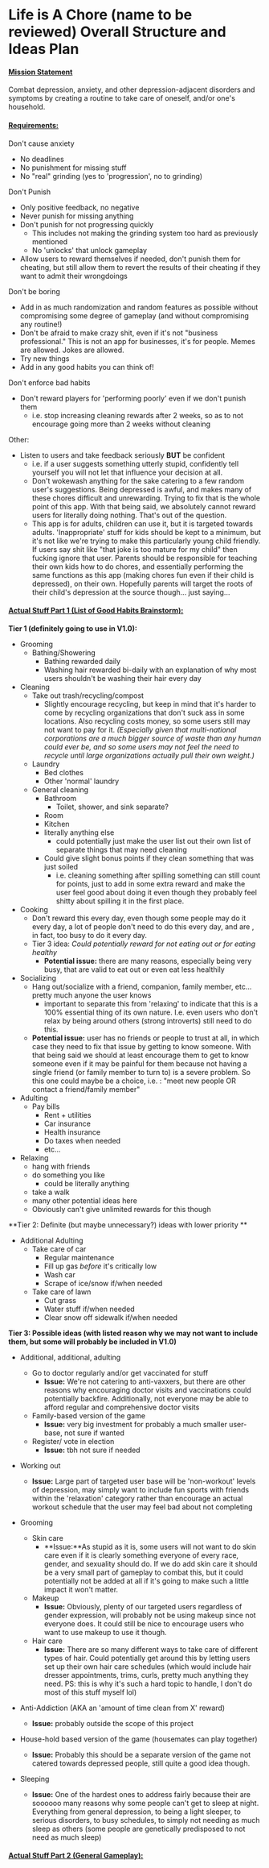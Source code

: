 # Life is A Chore (name to be reviewed) Overall Structure and Ideas Plan



#### <u>Mission Statement</u>

Combat depression, anxiety, and other depression-adjacent disorders and symptoms by creating a routine to take care of oneself, and/or one's household.

#### <u>Requirements:</u>

Don't cause anxiety

* No deadlines
* No punishment for missing stuff
* No "real" grinding (yes to 'progression', no to grinding)

Don't Punish

* Only positive feedback, no negative
* Never punish for missing anything
* Don't punish for not progressing quickly
  * This includes not making the grinding system too hard as previously mentioned
  * No 'unlocks' that unlock gameplay
* Allow users to reward themselves if needed, don't punish them for cheating, but still allow them to revert the results of their cheating if they want to admit their wrongdoings

Don't be boring

* Add in as much randomization and random features as possible without compromising some degree of gameplay (and without compromising any routine!)
* Don't be afraid to make crazy shit, even if it's not "business professional." This is not an app for businesses, it's for people. Memes are allowed. Jokes are allowed.
* Try new things
* Add in any good habits you can think of!

Don't enforce bad habits

* Don't reward players for 'performing poorly' even if we don't punish them
  * i.e. stop increasing cleaning rewards after 2 weeks, so as to not encourage going more than 2 weeks without cleaning

Other:

* Listen to users and take feedback seriously **BUT** be confident
  * i.e. if a user suggests something utterly stupid, confidently tell yourself you will not let that influence your decision at all. 
  * Don't wokewash anything for the sake catering to a few random user's suggestions. Being depressed is awful,  and makes many of these chores difficult and unrewarding. Trying to fix that is the whole point of this app. With that being said, we absolutely cannot reward users for literally doing nothing. That's out of the question.
  * This app is for adults, children can use it, but it is targeted towards adults. 'Inappropriate' stuff for kids should be kept to a minimum, but it's not like we're trying to make this particularly young child friendly. If users say shit like "that joke is too mature for my child" then fucking ignore that user. Parents should be responsible for teaching their own kids how to do chores, and essentially performing the same functions as this app (making chores fun even if their child is depressed), on their own. Hopefully parents will target the roots of their child's depression at the source though... just saying...

#### <u>Actual Stuff Part 1 (List of Good Habits Brainstorm):</u>

**Tier 1 (definitely going to use in V1.0):**

* Grooming
  * Bathing/Showering
    * Bathing rewarded daily
    * Washing hair rewarded bi-daily with an explanation of why most users shouldn't be washing their hair every day
* Cleaning
  * Take out trash/recycling/compost
    * Slightly encourage recycling, but keep in mind that it's harder to come by recycling organizations that don't suck ass in some locations. Also recycling costs money, so some users still may not want to pay for it. *(Especially given that multi-national corporations are a much bigger source of waste than any human could ever be, and so some users may not feel the need to recycle until large organizations actually pull their  own weight.)*
  * Laundry
    * Bed clothes
    * Other 'normal' laundry
  * General cleaning
    * Bathroom
      * Toilet, shower, and sink separate?
    * Room
    * Kitchen
    * literally anything else
      * could potentially just make the user list out their own list of separate things that may need cleaning
    * Could give slight bonus points if they clean something that was just soiled
      * i.e. cleaning something after spilling something can still count for points, just to add in some extra reward and make the user feel good about doing it even though they probably feel shitty about spilling it in the first place.
* Cooking
  * Don't reward this every day, even though some people may do it every day, a lot of people don't need to do this every day, and are , in fact, too busy to do it every day. 
  * Tier 3 idea: *Could potentially reward for not eating out or for eating healthy*
    * **Potential issue:** there are many reasons, especially being very busy, that are valid to eat out or even eat less healthily
* Socializing
  * Hang out/socialize with a friend, companion, family member, etc... pretty much anyone the user knows
    * important to separate this from 'relaxing' to indicate that this is a 100% essential thing of its own nature. I.e. even users who don't relax by being around others (strong introverts) still need to do this.
  * **Potential issue:** user has no friends or people to trust at all, in which case they need to fix that issue by getting to know someone. With that being said we should at least encourage them to get to know someone even if it may be painful for them because not having a single friend (or family member to turn to) is a severe problem. So this one could maybe be a choice, i.e. : "meet new people OR contact a friend/family member"
* Adulting
  * Pay bills
    * Rent + utilities
    * Car insurance
    * Health insurance
    * Do taxes when needed
    * etc...
* Relaxing
  * hang with friends
  * do something you like
    * could be literally anything
  * take a walk
  * many other potential ideas here
  * Obviously can't give unlimited rewards for this though

**Tier 2: Definite (but maybe unnecessary?) ideas with lower priority **

* Additional Adulting
  * Take care of car
    * Regular maintenance
    * Fill up gas *before* it's critically low
    * Wash car
    * Scrape of ice/snow if/when needed
  * Take care of lawn
    * Cut grass
    * Water stuff if/when needed
    * Clear snow off sidewalk if/when needed

 **Tier 3: Possible ideas (with listed reason why we may not want to include them, but some will probably be included in V1.0)**

* Additional, additional, adulting
  * Go to doctor regularly and/or get vaccinated for stuff
    * **Issue:**  We're not catering to anti-vaxxers, but there are other reasons why encouraging doctor visits and vaccinations could potentially backfire. Additionally, not everyone may be able to afford regular and comprehensive doctor visits
  * Family-based version of the game
    * **Issue:** very big investment for probably a much smaller user-base, not sure if wanted
  * Register/ vote in election
    * **Issue:** tbh not sure if needed

* Working out
  * **Issue:** Large part of targeted user base will be 'non-workout' levels of depression, may simply want to include fun sports with friends within the 'relaxation' category rather than encourage an actual workout schedule that the user may feel bad about not completing
* Grooming
  * Skin care
    * **Issue:**As stupid as it is, some users will not want to do skin care even if it is clearly something everyone of every race, gender, and sexuality should do. If we do add skin care it should be a very small part of gameplay to combat this, but it could potentially not be added at all if it's going to make such a little impact it won't matter.
  * Makeup
    * **Issue:** Obviously, plenty of our targeted users regardless of gender expression, will probably not be using makeup since not everyone does. It could still be nice to encourage users who want to use makeup to use it though.
  * Hair care
    * **Issue:** There are so many different ways to take care of different types of hair. Could potentially get around this by letting users set up their own hair care schedules (which would include hair dresser appointments, trims, curls, pretty much anything they need. PS: this is why it's such a hard topic to handle, I don't do most of this stuff myself lol)
* Anti-Addiction (AKA an 'amount of time clean from X' reward)
  * **Issue:** probably outside the scope of this project
* House-hold based version of the game (housemates can play together)
  * **Issue:** Probably this should be a separate version of the game not catered towards depressed people, still quite a good idea though.
* Sleeping
  * **Issue:** One of the hardest ones to address fairly because their are soooooo many reasons why some people can't get to sleep at night. Everything from general depression, to being a light sleeper, to serious disorders, to busy schedules, to simply not needing as much sleep as others (some people are genetically predisposed to not need as much sleep)

#### <u>Actual Stuff Part 2 (General Gameplay):</u>




